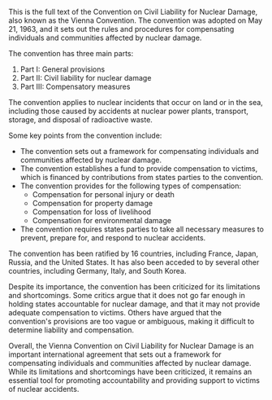This is the full text of the Convention on Civil Liability for Nuclear Damage, also known as the Vienna Convention. The convention was adopted on May 21, 1963, and it sets out the rules and procedures for compensating individuals and communities affected by nuclear damage.

The convention has three main parts:

1. Part I: General provisions
2. Part II: Civil liability for nuclear damage
3. Part III: Compensatory measures

The convention applies to nuclear incidents that occur on land or in the sea, including those caused by accidents at nuclear power plants, transport, storage, and disposal of radioactive waste.

Some key points from the convention include:

* The convention sets out a framework for compensating individuals and communities affected by nuclear damage.
* The convention establishes a fund to provide compensation to victims, which is financed by contributions from states parties to the convention.
* The convention provides for the following types of compensation:
	+ Compensation for personal injury or death
	+ Compensation for property damage
	+ Compensation for loss of livelihood
	+ Compensation for environmental damage
* The convention requires states parties to take all necessary measures to prevent, prepare for, and respond to nuclear accidents.

The convention has been ratified by 16 countries, including France, Japan, Russia, and the United States. It has also been acceded to by several other countries, including Germany, Italy, and South Korea.

Despite its importance, the convention has been criticized for its limitations and shortcomings. Some critics argue that it does not go far enough in holding states accountable for nuclear damage, and that it may not provide adequate compensation to victims. Others have argued that the convention's provisions are too vague or ambiguous, making it difficult to determine liability and compensation.

Overall, the Vienna Convention on Civil Liability for Nuclear Damage is an important international agreement that sets out a framework for compensating individuals and communities affected by nuclear damage. While its limitations and shortcomings have been criticized, it remains an essential tool for promoting accountability and providing support to victims of nuclear accidents.